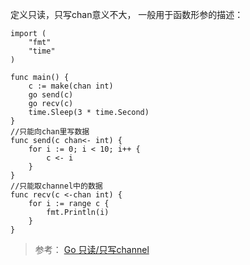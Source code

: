 定义只读，只写chan意义不大， 一般用于函数形参的描述：
```golang
import (
    "fmt"
    "time"
)

func main() {
    c := make(chan int)
    go send(c)
    go recv(c)
    time.Sleep(3 * time.Second)
}
//只能向chan里写数据
func send(c chan<- int) {
    for i := 0; i < 10; i++ {
        c <- i
    }
}
//只能取channel中的数据
func recv(c <-chan int) {
    for i := range c {
        fmt.Println(i)
    }
}
```



> 参考： [Go 只读/只写channel](https://www.cnblogs.com/baiyuxiong/p/4545028.html)
